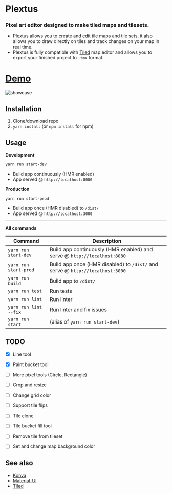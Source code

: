 # Plextus

### Pixel art editor designed to make tiled maps and tilesets.

-   Plextus allows you to create and edit tile maps and tile sets, it also allows you to draw directly on tiles and track changes on your map in real time.
-   Plextus is fully compatible with [Tiled](https://www.mapeditor.org/) map editor and allows you to export your finished project to `.tmx` format.

# [Demo](http://plextus.surge.sh/)

![showcase](https://user-images.githubusercontent.com/5312169/125956013-1d561a40-bafb-481b-8ddd-8234318b5c92.gif)

## Installation

1. Clone/download repo
2. `yarn install` (or `npm install` for npm)

## Usage

**Development**

`yarn run start-dev`

-   Build app continuously (HMR enabled)
-   App served @ `http://localhost:8080`

**Production**

`yarn run start-prod`

-   Build app once (HMR disabled) to `/dist/`
-   App served @ `http://localhost:3000`

---

**All commands**

| Command               | Description                                                                   |
| --------------------- | ----------------------------------------------------------------------------- |
| `yarn run start-dev`  | Build app continuously (HMR enabled) and serve @ `http://localhost:8080`      |
| `yarn run start-prod` | Build app once (HMR disabled) to `/dist/` and serve @ `http://localhost:3000` |
| `yarn run build`      | Build app to `/dist/`                                                         |
| `yarn run test`       | Run tests                                                                     |
| `yarn run lint`       | Run linter                                                                    |
| `yarn run lint --fix` | Run linter and fix issues                                                     |
| `yarn run start`      | (alias of `yarn run start-dev`)                                               |

## TODO

- [x] Line tool
- [x] Paint bucket tool
- [ ] More pixel tools (Circle, Rectangle)
- [ ] Crop and resize
- [ ] Change grid color
- [ ] Support tile flips
- [ ] Tile clone
- [ ] Tile bucket fill tool
- [ ] Remove tile from tileset
- [ ] Set and change map background color 


## See also

-   [Konva](https://konvajs.org/)
-   [Material-UI](https://material-ui.com/)
-   [Tiled](https://www.mapeditor.org/)
